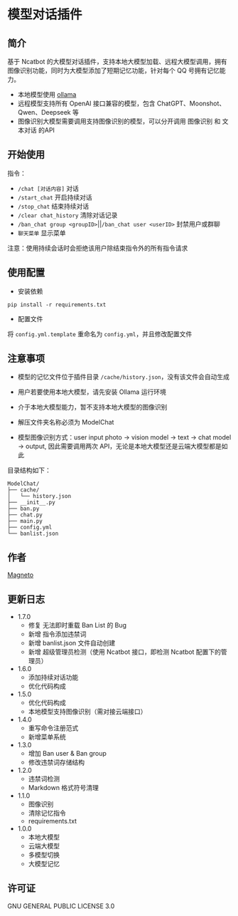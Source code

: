# 模型对话插件
## 简介
基于 Ncatbot 的大模型对话插件，支持本地大模型加载、远程大模型调用，拥有图像识别功能，同时为大模型添加了短期记忆功能，针对每个 QQ 号拥有记忆能力。

- 本地模型使用 [ollama](https://ollama.com/)
- 远程模型支持所有 OpenAI 接口兼容的模型，包含 ChatGPT、Moonshot、Qwen、Deepseek 等
- 图像识别大模型需要调用支持图像识别的模型，可以分开调用 图像识别 和 文本对话 的API

## 开始使用
指令：
- `/chat [对话内容]`     对话
- `/start_chat`         开启持续对话
- `/stop_chat`          结束持续对话
- `/clear chat_history` 清除对话记录
- `/ban_chat group <groupID>`||`/ban_chat user <userID>` 封禁用户或群聊
- `聊天菜单`            显示菜单

注意：使用持续会话时会拒绝该用户除结束指令外的所有指令请求

## 使用配置
-  安装依赖

```
pip install -r requirements.txt
```

- 配置文件

将 `config.yml.template` 重命名为 `config.yml`，并且修改配置文件

## 注意事项

- 模型的记忆文件位于插件目录 `/cache/history.json`，没有该文件会自动生成

- 用户若要使用本地大模型，请先安装 Ollama 运行环境

- 介于本地大模型能力，暂不支持本地大模型的图像识别

- 解压文件夹名称必须为 ModelChat

- 模型图像识别方式：user input photo -> vision model -> text -> chat model -> output, 因此需要调用两次 API，无论是本地大模型还是云端大模型都是如此

目录结构如下：
```
ModelChat/
├── cache/
│   └── history.json
├── __init__.py
├── ban.py
├── chat.py
├── main.py
├── config.yml
└── banlist.json
```

## 作者
[Magneto](https://fmcf.cc)

## 更新日志
- 1.7.0
  - 修复 无法即时重载 Ban List 的 Bug
  - 新增 指令添加违禁词
  - 新增 banlist.json 文件自动创建
  - 新增 超级管理员检测（使用 Ncatbot 接口，即检测 Ncatbot 配置下的管理员）
- 1.6.0
  - 添加持续对话功能
  - 优化代码构成
- 1.5.0
  - 优化代码构成
  - 本地模型支持图像识别（需对接云端接口）
- 1.4.0
  - 重写命令注册范式
  - 新增菜单系统
- 1.3.0
  - 增加 Ban user & Ban group
  - 修改违禁词存储结构
- 1.2.0
  - 违禁词检测
  - Markdown 格式符号清理
- 1.1.0
  - 图像识别
  - 清除记忆指令
  - requirements.txt
- 1.0.0
  - 本地大模型
  - 云端大模型
  - 多模型切换
  - 大模型记忆
## 许可证
GNU GENERAL PUBLIC LICENSE 3.0